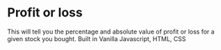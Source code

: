 # Profit or loss

This will tell you the percentage and absolute value of profit or loss for a given stock you bought.
Built in Vanilla Javascript, HTML, CSS
